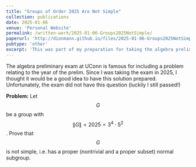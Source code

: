 ```yaml
---
title: "Groups of Order 2025 Are Not Simple"
collection: publications
date: 2025-01-06
venue: 'Personal Website'
permalink: /written-work/2025-01-06-Groups2025NotSimple/
paperurl: 'http://dionmann.github.io/files/2025-01-06-Groups2025NotSimple.pdf'
pubtype: 'other'
excerpt: 'This was part of my preparation for taking the algebra preliminary exam at UConn. I show that any group of order 2025 is not simple. i.e. has a nontrivial and proper normal subgroup.'
---
```


The algebra preliminary exam at UConn is famous for including a problem relating to the year of the prelim. Since I was taking the exam in 2025, I thought it would be a good idea to have this solution prepared. Unfortunately, the exam did not have this question (luckily I still passed!)

**Problem:** Let $$G$$ be a group with $$\|G\| = 2025 = 3^4 \cdot 5^2$$. Prove that $$G$$ is not simple, i.e. has a proper (nontrivial and a proper subset) normal subgroup.
